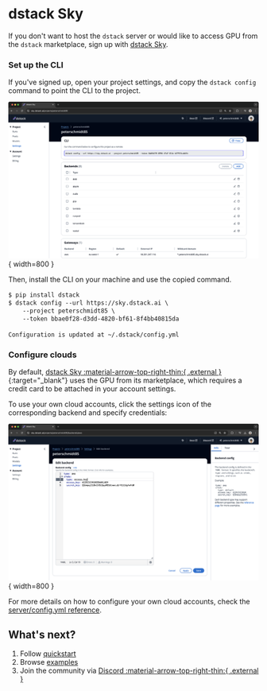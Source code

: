 # dstack Sky

If you don't want to host the `dstack` server or would like to access GPU from the `dstack` marketplace, 
sign up with [dstack Sky](../guides/dstack-sky.md).

### Set up the CLI

If you've signed up, open your project settings, and copy the `dstack config` command to point the CLI to the project.

![](https://raw.githubusercontent.com/dstackai/static-assets/main/static-assets/images/dstack-sky-project-config.png){ width=800 }

Then, install the CLI on your machine and use the copied command.

<div class="termy">

```shell
$ pip install dstack
$ dstack config --url https://sky.dstack.ai \
    --project peterschmidt85 \
    --token bbae0f28-d3dd-4820-bf61-8f4bb40815da
    
Configuration is updated at ~/.dstack/config.yml
```

</div>

### Configure clouds

By default, [dstack Sky :material-arrow-top-right-thin:{ .external }](https://sky.dstack.ai){:target="_blank"} 
uses the GPU from its marketplace, which requires a credit card to be attached in your account
settings.

To use your own cloud accounts, click the settings icon of the corresponding backend and specify credentials:

![](https://raw.githubusercontent.com/dstackai/static-assets/main/static-assets/images/dstack-sky-edit-backend-config.png){ width=800 }

For more details on how to configure your own cloud accounts, check
the [server/config.yml reference](../reference/server/config.yml.md).

## What's next?

1. Follow [quickstart](../quickstart.md)
2. Browse [examples](https://dstack.ai/examples)
3. Join the community via [Discord :material-arrow-top-right-thin:{ .external }](https://discord.gg/u8SmfwPpMd)
